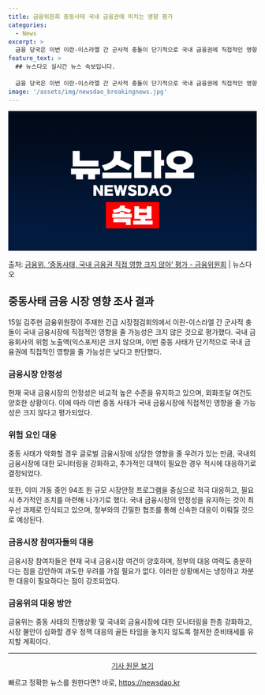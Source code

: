 ```yaml
---
title: 금융위원회 중동사태 국내 금융권에 미치는 영향 평가
categories:
  - News
excerpt: >
  금융 당국은 이번 이란-이스라엘 간 군사적 충돌이 단기적으로 국내 금융권에 직접적인 영향을 줄 가능성은 크지…
feature_text: >
  ## 뉴스다오 실시간 뉴스 속보입니다.

  금융 당국은 이번 이란-이스라엘 간 군사적 충돌이 단기적으로 국내 금융권에 직접적인 영향을 줄 가능성은 크지…
image: '/assets/img/newsdao_breakingnews.jpg'
---
```


![뉴스다오 속보](/assets/img/newsdao_breakingnews.jpg)

<p>출처: <a href="https://newsdao.kr/3588" rel="dofollow">금융위, ‘중동사태, 국내 금융권 직접 영향 크지 않아’ 평가 - 금융위원회</a> | 뉴스다오</p>

<h2 data-ke-size="size26">중동사태 금융 시장 영향 조사 결과</h2>
<p data-ke-size="size16">15일 김주현 금융위원장이 주재한 긴급 시장점검회의에서 이란-이스라엘 간 군사적 충돌이 국내 금융시장에 직접적인 영향을 줄 가능성은 크지 않은 것으로 평가했다. 국내 금융회사의 위험 노출액(익스포저)은 크지 않으며, 이번 중동 사태가 단기적으로 국내 금융권에 직접적인 영향을 줄 가능성은 낮다고 판단했다.</p>

<h3 data-ke-size="size24">금융시장 안정성</h3>
<p data-ke-size="size16">현재 국내 금융시장의 안정성은 비교적 높은 수준을 유지하고 있으며, 외화조달 여건도 양호한 상황이다. 이에 따라 이번 중동 사태가 국내 금융시장에 직접적인 영향을 줄 가능성은 크지 않다고 평가되었다.</p>

<h3 data-ke-size="size24">위험 요인 대응</h3>
<p data-ke-size="size16">중동 사태가 악화할 경우 글로벌 금융시장에 상당한 영향을 줄 우려가 있는 만큼, 국내외 금융시장에 대한 모니터링을 강화하고, 추가적인 대책이 필요한 경우 적시에 대응하기로 결정되었다.</p>

<p data-ke-size="size16">또한, 이미 가동 중인 94조 원 규모 시장안정 프로그램을 중심으로 적극 대응하고, 필요 시 추가적인 조치를 마련해 나가기로 했다. 국내 금융시장의 안정성을 유지하는 것이 최우선 과제로 인식되고 있으며, 정부와의 긴밀한 협조를 통해 신속한 대응이 이뤄질 것으로 예상된다.</p>

<h3 data-ke-size="size24">금융시장 참여자들의 대응</h3>
<p data-ke-size="size16">금융시장 참여자들은 현재 국내 금융시장 여건이 양호하며, 정부의 대응 여력도 충분하다는 점을 감안하여 과도한 우려를 가질 필요가 없다. 이러한 상황에서는 냉정하고 차분한 대응이 필요하다는 점이 강조되었다.</p>

<h3 data-ke-size="size24">금융위의 대응 방안</h3>
<p data-ke-size="size16">금융위는 중동 사태의 진행상황 및 국내외 금융시장에 대한 모니터링을 한층 강화하고, 시장 불안이 심화할 경우 정책 대응의 골든 타임을 놓치지 않도록 철저한 준비태세를 유지할 계획이다. </p>

<hr data-ke-size="size16">

<p style="text-align: center;" data-ke-size="size16"><a href="https://newsdao.kr/3588">기사 원문 보기</a></p>
 

빠르고 정확한 뉴스를 원한다면? 바로, <a href="https://newsdao.kr" rel="dofollow">https://newsdao.kr</a>


